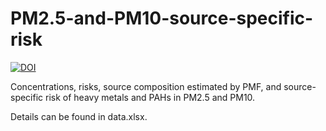 # PM2.5-and-PM10-source-specific-risk

[![DOI](https://zenodo.org/badge/439572231.svg)](https://zenodo.org/badge/latestdoi/439572231)

Concentrations, risks, source composition estimated by PMF, and source-specific risk of heavy metals and PAHs in PM2.5 and PM10.

Details can be found in data.xlsx.
